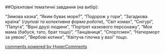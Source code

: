 <div id="hypercomments_widget" class="js-hypercomments-widget invisible"></div>

##Орієнтовні тематичні завдання (на вибір):

“Зимова казка”, “Яким буває море?”, “Подорож у гори”, “Загадкова країна” (*групові та колективна форма роботи*), “Світ комах”, “Снігурі”, “Папуга”, “Вірні друзі людини”, “Портрет казкового персонажу”, “Моя мама (бабуся, тато, брат тощо)”, “Танцівниця”, “Cпортсмен”, “Натюрморт за уявою”, “Вербові котики”, “Квітуча гілочка у вазі” тощо.

<div class="js-hypercomments-container">
    <a href="http://hypercomments.com" class="hc-link" title="comments widget">comments powered by HyperComments</a>
</div>